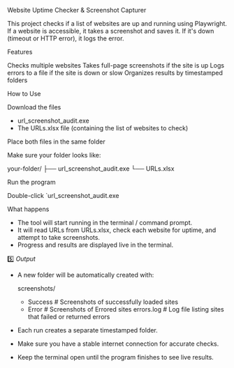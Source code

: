 Website Uptime Checker & Screenshot Capturer

This project checks if a list of websites are up and running using Playwright.
If a website is accessible, it takes a screenshot and saves it.
If it's down (timeout or HTTP error), it logs the error.


Features

Checks multiple websites
Takes full-page screenshots if the site is up
Logs errors to a file if the site is down or slow
Organizes results by timestamped folders

 How to Use

Download the files

* url_screenshot_audit.exe
* The URLs.xlsx file (containing the list of websites to check)

 Place both files in the same folder

Make sure your folder looks like:

your-folder/
 ├── url_screenshot_audit.exe
 └── URLs.xlsx


Run the program

 Double-click `url_screenshot_audit.exe
  
What happens

* The tool will start running in the terminal / command prompt.
* It will read URLs from URLs.xlsx, check each website for uptime, and attempt to take screenshots.
* Progress and results are displayed live in the terminal.

5️⃣ *Output*

* A new folder will be automatically created with:

   screenshots/
   - Success        # Screenshots of successfully loaded sites
   -  Error         # Screenshots of Errored sites
  errors.log        # Log file listing sites that failed or returned errors

* Each run creates a separate timestamped folder.


* Make sure you have a stable internet connection for accurate checks.
* Keep the terminal open until the program finishes to see live results.
